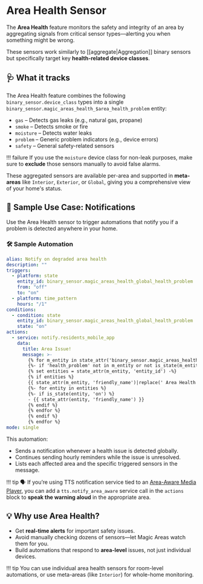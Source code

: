 # Area Health Sensor

The **Area Health** feature monitors the safety and integrity of an area by aggregating signals from critical sensor types—alerting you when something might be wrong.

These sensors work similarly to [[aggregate|Aggregation]] binary sensors but specifically target key **health-related device classes**.

## 🩺 What it tracks

The Area Health feature combines the following `binary_sensor.device_class` types into a single `binary_sensor.magic_areas_health_$area_health_problem` entity:

- `gas` – Detects gas leaks (e.g., natural gas, propane)
- `smoke` – Detects smoke or fire
- `moisture` – Detects water leaks
- `problem` – Generic problem indicators (e.g., device errors)
- `safety` – General safety-related sensors

!!! failure
    If you use the `moisture` device class for non-leak purposes, make sure to **exclude** those sensors manually to avoid false alarms.

These aggregated sensors are available per-area and supported in **meta-areas** like `Interior`, `Exterior`, or `Global`, giving you a comprehensive view of your home's status.

## 🔔 Sample Use Case: Notifications

Use the Area Health sensor to trigger automations that notify you if a problem is detected anywhere in your home.

### 🛠️ Sample Automation

```yaml
alias: Notify on degraded area health
description: ""
triggers:
  - platform: state
    entity_id: binary_sensor.magic_areas_health_global_health_problem
    from: "off"
    to: "on"
  - platform: time_pattern
    hours: "/1"
conditions:
  - condition: state
    entity_id: binary_sensor.magic_areas_health_global_health_problem
    state: "on"
actions:
  - service: notify.residents_mobile_app
    data:
      title: Area Issue!
      message: >-
        {% for m_entity in state_attr('binary_sensor.magic_areas_health_global_health_problem', 'entity_id') %}
        {%- if 'health_problem' not in m_entity or not is_state(m_entity, 'on') %}{% continue %}{% endif -%}
        {% set entities = state_attr(m_entity, 'entity_id') -%}
        {% if entities %}
        {{ state_attr(m_entity, 'friendly_name')|replace(' Area Health','') }}
        {%- for entity in entities %}
        {%- if is_state(entity, 'on') %}
        - {{ state_attr(entity, 'friendly_name') }}
        {% endif %}
        {% endfor %}
        {% endif %}
        {% endfor %}
mode: single
```

This automation:

- Sends a notification whenever a health issue is detected globally.
- Continues sending hourly reminders while the issue is unresolved.
- Lists each affected area and the specific triggered sensors in the message.

!!! tip
    🗣️ If you’re using TTS notification service tied to an [Area-Aware Media Player](https://github.com/jseidl/hass-magic_areas/wiki/Area-Aware-Media-Player), you can add a `tts.notify_area_aware` service call in the `actions` block to **speak the warning aloud** in the appropriate area.

## 💡 Why use Area Health?

- Get **real-time alerts** for important safety issues.
- Avoid manually checking dozens of sensors—let Magic Areas watch them for you.
- Build automations that respond to **area-level** issues, not just individual devices.

!!! tip
    You can use individual area health sensors for room-level automations, or use meta-areas (like `Interior`) for whole-home monitoring.
